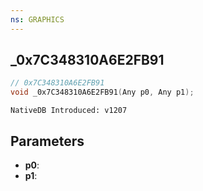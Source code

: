 ```yaml
---
ns: GRAPHICS
---
```

## _0x7C348310A6E2FB91

```c
// 0x7C348310A6E2FB91
void _0x7C348310A6E2FB91(Any p0, Any p1);
```

```
NativeDB Introduced: v1207
```

## Parameters
* **p0**:
* **p1**:
